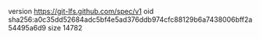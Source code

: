 version https://git-lfs.github.com/spec/v1
oid sha256:a0c35dd52684adc5bf4e5ad376ddb974cfc88129b6a7438006bff2a54495a6d9
size 14782

